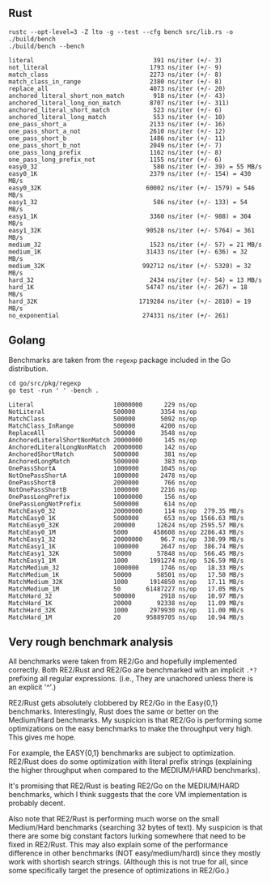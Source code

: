Rust
----
```
rustc --opt-level=3 -Z lto -g --test --cfg bench src/lib.rs -o ./build/bench
./build/bench --bench

literal                                 391 ns/iter (+/- 3)
not_literal                            1793 ns/iter (+/- 9)
match_class                            2273 ns/iter (+/- 8)
match_class_in_range                   2380 ns/iter (+/- 8)
replace_all                            4073 ns/iter (+/- 20)
anchored_literal_short_non_match        918 ns/iter (+/- 43)
anchored_literal_long_non_match        8707 ns/iter (+/- 311)
anchored_literal_short_match            523 ns/iter (+/- 6)
anchored_literal_long_match             553 ns/iter (+/- 10)
one_pass_short_a                       2133 ns/iter (+/- 16)
one_pass_short_a_not                   2610 ns/iter (+/- 12)
one_pass_short_b                       1486 ns/iter (+/- 11)
one_pass_short_b_not                   2049 ns/iter (+/- 7)
one_pass_long_prefix                   1162 ns/iter (+/- 8)
one_pass_long_prefix_not               1155 ns/iter (+/- 6)
easy0_32                                580 ns/iter (+/- 39) = 55 MB/s
easy0_1K                               2379 ns/iter (+/- 154) = 430 MB/s
easy0_32K                             60002 ns/iter (+/- 1579) = 546 MB/s
easy1_32                                586 ns/iter (+/- 133) = 54 MB/s
easy1_1K                               3360 ns/iter (+/- 988) = 304 MB/s
easy1_32K                             90528 ns/iter (+/- 5764) = 361 MB/s
medium_32                              1523 ns/iter (+/- 57) = 21 MB/s
medium_1K                             31433 ns/iter (+/- 636) = 32 MB/s
medium_32K                           992712 ns/iter (+/- 5320) = 32 MB/s
hard_32                                2434 ns/iter (+/- 54) = 13 MB/s
hard_1K                               54747 ns/iter (+/- 267) = 18 MB/s
hard_32K                            1719284 ns/iter (+/- 2810) = 19 MB/s
no_exponential                       274331 ns/iter (+/- 261)
```

Golang
------
Benchmarks are taken from the `regexp` package included in the Go distribution.

```
cd go/src/pkg/regexp
go test -run ' ' -bench .

Literal                      10000000      229 ns/op
NotLiteral                   500000       3354 ns/op
MatchClass                   500000       5092 ns/op
MatchClass_InRange           500000       4200 ns/op
ReplaceAll                   500000       3548 ns/op
AnchoredLiteralShortNonMatch 20000000      145 ns/op
AnchoredLiteralLongNonMatch  20000000      142 ns/op
AnchoredShortMatch           5000000       381 ns/op
AnchoredLongMatch            5000000       383 ns/op
OnePassShortA                1000000      1045 ns/op
NotOnePassShortA             1000000      2478 ns/op
OnePassShortB                2000000       766 ns/op
NotOnePassShortB             1000000      2216 ns/op
OnePassLongPrefix            10000000      156 ns/op
OnePassLongNotPrefix         5000000       614 ns/op
MatchEasy0_32                20000000      114 ns/op  279.35 MB/s
MatchEasy0_1K                5000000       653 ns/op 1566.63 MB/s
MatchEasy0_32K               200000      12624 ns/op 2595.57 MB/s
MatchEasy0_1M                5000       458608 ns/op 2286.43 MB/s
MatchEasy1_32                20000000     96.7 ns/op  330.99 MB/s
MatchEasy1_1K                1000000      2647 ns/op  386.74 MB/s
MatchEasy1_32K               50000       57848 ns/op  566.45 MB/s
MatchEasy1_1M                1000      1991274 ns/op  526.59 MB/s
MatchMedium_32               1000000      1746 ns/op   18.33 MB/s
MatchMedium_1K               50000       58501 ns/op   17.50 MB/s
MatchMedium_32K              1000      1914850 ns/op   17.11 MB/s
MatchMedium_1M               50       61487227 ns/op   17.05 MB/s
MatchHard_32                 500000       2918 ns/op   10.97 MB/s
MatchHard_1K                 20000       92338 ns/op   11.09 MB/s
MatchHard_32K                1000      2979930 ns/op   11.00 MB/s
MatchHard_1M                 20       95889705 ns/op   10.94 MB/s
```


Very rough benchmark analysis
-----------------------------
All benchmarks were taken from RE2/Go and hopefully implemented correctly.
Both RE2/Rust and RE2/Go are benchmarked with an implicit `.*?` prefixing all 
regular expressions. (i.e., They are unachored unless there is an explicit 
'^'.)

RE2/Rust gets absolutely clobbered by RE2/Go in the Easy{0,1} benchmarks. 
Interestingly, Rust does the same or better on the Medium/Hard benchmarks. My 
suspicion is that RE2/Go is performing some optimizations on the easy 
benchmarks to make the throughput very high. This gives me hope.

For example, the EASY{0,1} benchmarks are subject to optimization. RE2/Rust
does do some optimization with literal prefix strings (explaining the higher
throughput when compared to the MEDIUM/HARD benchmarks).

It's promising that RE2/Rust is beating RE2/Go on the MEDIUM/HARD benchmarks, 
which I think suggests that the core VM implementation is probably decent.

Also note that RE2/Rust is performing much worse on the small Medium/Hard 
benchmarks (searching 32 bytes of text). My suspicion is that there are some 
big constant factors lurking somewhere that need to be fixed in RE2/Rust.
This may also explain some of the performance difference in other benchmarks 
(NOT easy/medium/hard) since they mostly work with shortish search strings.
(Although this is not true for all, since some specifically target the presence 
of optimizations in RE2/Go.)

